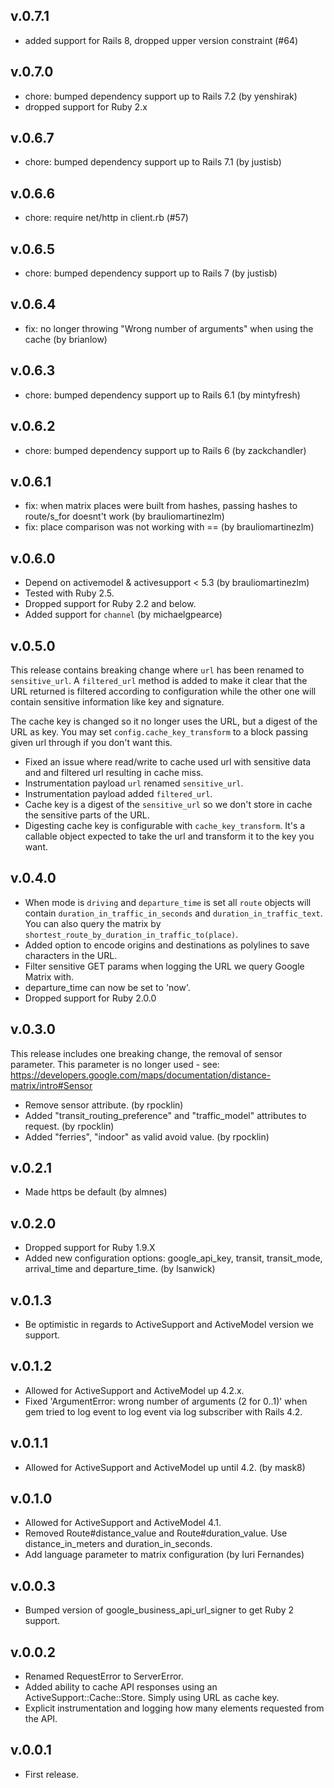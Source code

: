 ## v.0.7.1

* added support for Rails 8, dropped upper version constraint (#64)

## v.0.7.0

* chore: bumped dependency support up to Rails 7.2 (by yenshirak)
* dropped support for Ruby 2.x

## v.0.6.7

* chore: bumped dependency support up to Rails 7.1 (by justisb)

## v.0.6.6

* chore: require net/http in client.rb (#57)

## v.0.6.5

* chore: bumped dependency support up to Rails 7 (by justisb)

## v.0.6.4

* fix: no longer throwing "Wrong number of arguments" when using the cache (by brianlow)

## v.0.6.3

* chore: bumped dependency support up to Rails 6.1 (by mintyfresh)

## v.0.6.2

* chore: bumped dependency support up to Rails 6 (by zackchandler)

## v.0.6.1

* fix: when matrix places were built from hashes, passing hashes to route/s_for doesnt't work (by brauliomartinezlm)
* fix: place comparison was not working with == (by brauliomartinezlm)

## v.0.6.0

* Depend on activemodel & activesupport < 5.3 (by brauliomartinezlm)
* Tested with Ruby 2.5.
* Dropped support for Ruby 2.2 and below.
* Added support for `channel` (by michaelgpearce)

## v.0.5.0

This release contains breaking change where `url` has been renamed to
`sensitive_url`. A `filtered_url` method is added to make it clear that
the URL returned is filtered according to configuration while the other one
will contain sensitive information like key and signature.

The cache key is changed so it no longer uses the URL, but a digest of the URL
as key. You may set `config.cache_key_transform` to a block passing given url
through if you don't want this.

* Fixed an issue where read/write to cache used url with sensitive data and
  and filtered url resulting in cache miss.
* Instrumentation payload `url` renamed `sensitive_url`.
* Instrumentation payload added `filtered_url`.
* Cache key is a digest of the `sensitive_url` so we don't store in cache the
  sensitive parts of the URL.
* Digesting cache key is configurable with `cache_key_transform`. It's a callable
  object expected to take the url and transform it to the key you want.

## v.0.4.0
* When mode is `driving` and `departure_time` is set all `route` objects will contain
  `duration_in_traffic_in_seconds` and `duration_in_traffic_text`.
  You can also query the matrix by `shortest_route_by_duration_in_traffic_to(place)`.
* Added option to encode origins and destinations as polylines to save characters in the URL.
* Filter sensitive GET params when logging the URL we query Google Matrix with.
* departure_time can now be set to 'now'.
* Dropped support for Ruby 2.0.0

## v.0.3.0
This release includes one breaking change, the removal of sensor parameter.
This parameter is no longer used - see:
https://developers.google.com/maps/documentation/distance-matrix/intro#Sensor

* Remove sensor attribute. (by rpocklin)
* Added "transit_routing_preference" and "traffic_model" attributes to request. (by rpocklin)
* Added "ferries", "indoor" as valid avoid value. (by rpocklin)

## v.0.2.1
* Made https be default (by almnes)

## v.0.2.0
* Dropped support for Ruby 1.9.X
* Added new configuration options: google_api_key,
  transit, transit_mode, arrival_time and departure_time. (by lsanwick)


## v.0.1.3
* Be optimistic in regards to ActiveSupport and ActiveModel version we support.

## v.0.1.2
* Allowed for ActiveSupport and ActiveModel up 4.2.x.
* Fixed 'ArgumentError: wrong number of arguments (2 for 0..1)' when gem tried to log event to
  log event via log subscriber with Rails 4.2.

## v.0.1.1
* Allowed for ActiveSupport and ActiveModel up until 4.2. (by mask8)

## v.0.1.0
* Allowed for ActiveSupport and ActiveModel 4.1.
* Removed Route#distance_value and Route#duration_value. Use distance_in_meters and duration_in_seconds.
* Add language parameter to matrix configuration (by Iuri Fernandes)


## v.0.0.3
* Bumped version of google_business_api_url_signer to get Ruby 2 support.

## v.0.0.2

* Renamed RequestError to ServerError.
* Added ability to cache API responses using an ActiveSupport::Cache::Store. Simply using URL as cache key.
* Explicit instrumentation and logging how many elements requested from the API.


## v.0.0.1

* First release.
